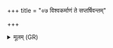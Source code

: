 +++
title = "०७ विश्वकर्माणं ते सप्तर्षिवन्तम्"

+++
<details><summary>मूलम् (GR)</summary>

विश्वकर्माणं ते सप्तर्षिवन्तम् ऋच्छन्तु  
ये माघायव उदीच्या दिशो +ऽभिदासान् ॥
</details>